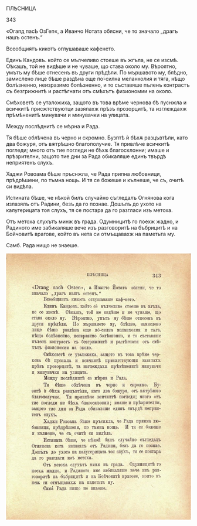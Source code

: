 ﻿ПЛѢСНИЦА

343

«Огапд пасЬ ОзГеп«, а Иванчо Нотата обясни, че то значало „драгъ нашъ остенъ.“

Всеобщиятъ кикотъ оглушаваше кафенето.

Единъ Кандовъ. който се мълчеливо стоеше въ жгъла, не се изсмѣ. Оѣкашъ, той не видѣше и не чуваше, що става около му. Вѣроятно, умътъ му бѣше отнесенъ въ други прѣдѣли. По мършавото му, блѣдно, замислено лице бѣше раздѣна още по́-силна меланхолия и тяга, нѣщо болѣзненно, неизразимо болѣзненно, и то съставяше пъленъ контрастъ съ безгрижнитѣ и растѣгнати отъ смѣхътъ физиономии на около.

Смѣховетѣ се уталожиха, защото въ това врѣме чернова бѣ пуснжла и всичкитѣ присжтствуютци зазяпахж прѣзъ прозорцитѣ, та изглеждахж прѣмѣненитѣ минувачи и минувачки на улицата.

Между послѣднитѣ се мѣрна и Рада.

Тя бѣше облѣчена въ черно и скромно. Бузптѣ ѝ бѣхѫ разцъвтѣли, като два божуря, отъ вѫтрѣшно благополучие. Тя привлѣче всичкитѣ погледи; много отъ тие погледи не бѣхѫ благосклонни; имаше и прѣзрителни, защото тие дни за Рада обикаляше единъ твърдѣ неприятенъ слухъ.

Хаджи Ровоама бѣше пръснжла, че Рада припна любовници, прѣдрѣшени, по тъмна нощь. И тя се божеше и кълнеше, че съ, очитѣ си видѣла.

Истината бѣше, че нѣкой билъ случайно съгледалъ Огнянова кога излазялъ отъ Радини, безъ да го познае. Дошълъ до ухото на калугерицата тоя слухъ, тя се постара да го разгласи изъ метоха.

Отъ метоха слухътъ минж въ града. Одумницитѣ го поехж жадно, и Радиното име забикаляше вече изъ разговоритѣ на бъбрицитѣ и на Бойчовитѣ врагове, който въ нета си отмъщавахж на паметьта му.

Самб. Рада нищо не знаеше.

![original](../images/384.jpg)

